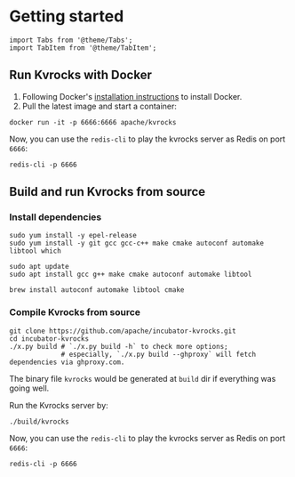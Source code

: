 # Getting started

````mdx-code-block
import Tabs from '@theme/Tabs';
import TabItem from '@theme/TabItem';
````

## Run Kvrocks with Docker

1. Following Docker's [installation instructions](https://docs.docker.com/engine/installation/) to install Docker.
2. Pull the latest image and start a container:

```shell
docker run -it -p 6666:6666 apache/kvrocks
```

Now, you can use the `redis-cli` to play the kvrocks server as Redis on port `6666`:

```shell
redis-cli -p 6666
```

## Build and run Kvrocks from source

### Install dependencies

<Tabs>
<TabItem value="centos" label="CentOS/RedHat" default>

```shell
sudo yum install -y epel-release
sudo yum install -y git gcc gcc-c++ make cmake autoconf automake libtool which
```

</TabItem>
<TabItem value="debian" label="Ubuntu/Debian">

```shell
sudo apt update
sudo apt install gcc g++ make cmake autoconf automake libtool
```

</TabItem>
<TabItem value="macos" label="macOS">

```shell
brew install autoconf automake libtool cmake
```

</TabItem>
</Tabs>

### Compile Kvrocks from source

```shell
git clone https://github.com/apache/incubator-kvrocks.git
cd incubator-kvrocks
./x.py build # `./x.py build -h` to check more options;
             # especially, `./x.py build --ghproxy` will fetch dependencies via ghproxy.com.
```

The binary file `kvrocks` would be generated at `build` dir if everything was going well.

Run the Kvrocks server by:

```shell
./build/kvrocks
```

Now, you can use the `redis-cli` to play the kvrocks server as Redis on port `6666`:

```shell
redis-cli -p 6666
```
